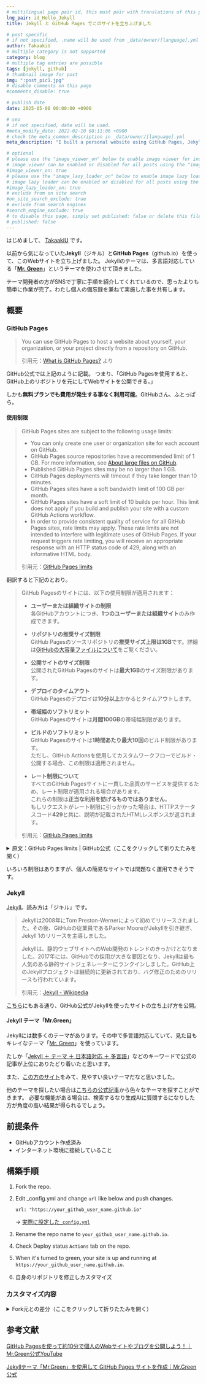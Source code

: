 ```yaml
---
# multilingual page pair id, this must pair with translations of this page. (This name must be unique)
lng_pair: id_Hello_Jekyll
title: Jekyll と GitHub Pages でこのサイトを立ち上げました

# post specific
# if not specified, .name will be used from _data/owner/[language].yml
author: TakaakiU
# multiple category is not supported
category: blog
# multiple tag entries are possible
tags: [jekyll, github]
# thumbnail image for post
img: ":post_pic1.jpg"
# disable comments on this page
#comments_disable: true

# publish date
date: 2025-05-08 00:00:00 +0900

# seo
# if not specified, date will be used.
#meta_modify_date: 2022-02-10 08:11:06 +0900
# check the meta_common_description in _data/owner/[language].yml
meta_description: "I built a personal website using GitHub Pages, Jekyll, and the Jekyll theme Mr. Green. I'll share the site along with a simple overview of the steps I took to create it."

# optional
# please use the "image_viewer_on" below to enable image viewer for individual pages or posts (_posts/ or [language]/_posts folders).
# image viewer can be enabled or disabled for all posts using the "image_viewer_posts: true" setting in _data/conf/main.yml.
#image_viewer_on: true
# please use the "image_lazy_loader_on" below to enable image lazy loader for individual pages or posts (_posts/ or [language]/_posts folders).
# image lazy loader can be enabled or disabled for all posts using the "image_lazy_loader_posts: true" setting in _data/conf/main.yml.
#image_lazy_loader_on: true
# exclude from on site search
#on_site_search_exclude: true
# exclude from search engines
#search_engine_exclude: true
# to disable this page, simply set published: false or delete this file
# published: false
---
```


はじめまして、 [TakaakiU](https://github.com/takaakiu) です。

以前から気になっていた**Jekyll**（ジキル）と**GitHub Pages**（github.io）を使って、このWebサイトを立ち上げました。
Jekyllのテーマは、多言語対応している「**[Mr. Green](https://github.com/MrGreensWorkshop/MrGreen-JekyllTheme)**」というテーマを使わさせて頂きました。

テーマ開発者の方がSNSで丁寧に手順を紹介してくれているので、思ったよりも簡単に作業が完了。わたし個人の備忘録を兼ねて実施した事を共有します。

## 概要

### GitHub Pages

> You can use GitHub Pages to host a website about yourself, your organization, or your project directly from a repository on GitHub.
>
> 引用元：[What is GitHub Pages?](https://docs.github.com/en/pages/getting-started-with-github-pages/what-is-github-pages) より

GitHub公式では上記のように記載。
つまり、「GitHub Pagesを使用すると、GitHub上のリポジトリを元にしてWebサイトを公開できる。」

しかも**無料プランでも費用が発生する事なく利用可能**。GitHubさん、ふとっぱら。

#### 使用制限

> GitHub Pages sites are subject to the following usage limits:
>
> - You can only create one user or organization site for each account on GitHub.
> - GitHub Pages source repositories have a recommended limit of 1 GB. For more information, see [About large files on GitHub](https://docs.github.com/en/repositories/working-with-files/managing-large-files/about-large-files-on-github#file-and-repository-size-limitations).
> - Published GitHub Pages sites may be no larger than 1 GB.
> - GitHub Pages deployments will timeout if they take longer than 10 minutes.
> - GitHub Pages sites have a soft bandwidth limit of 100 GB per month.
> - GitHub Pages sites have a soft limit of 10 builds per hour. This limit does not apply if you build and publish your site with a custom GitHub Actions workflow.
> - In order to provide consistent quality of service for all GitHub Pages sites, rate limits may apply. These rate limits are not intended to interfere with legitimate uses of GitHub Pages. If your request triggers rate limiting, you will receive an appropriate response with an HTTP status code of 429, along with an informative HTML body.
>
> 引用元：[GitHub Pages limits](https://docs.github.com/en/pages/getting-started-with-github-pages/github-pages-limits)

翻訳すると下記のとおり。

> GitHub Pagesのサイトには、以下の使用制限が適用されます：
>
> - **ユーザーまたは組織サイトの制限**  
>   各GitHubアカウントにつき、**1つのユーザーまたは組織サイト**のみ作成できます。
>
> - **リポジトリの推奨サイズ制限**  
>   GitHub Pagesのソースリポジトリの**推奨サイズ上限は1GB**です。詳細は[GitHubの大容量ファイルについて](https://docs.github.com/en/github/managing-large-files/about-large-files-on-github)をご覧ください。
>
> - **公開サイトのサイズ制限**  
>   公開されたGitHub Pagesのサイトは**最大1GB**のサイズ制限があります。
>
> - **デプロイのタイムアウト**  
>   GitHub Pagesのデプロイは**10分以上**かかるとタイムアウトします。
>
> - **帯域幅のソフトリミット**  
>   GitHub Pagesのサイトは**月間100GB**の帯域幅制限があります。
>
> - **ビルドのソフトリミット**  
>   GitHub Pagesのサイトは**1時間あたり最大10回**のビルド制限があります。  
>   ただし、GitHub Actionsを使用してカスタムワークフローでビルド・公開する場合、この制限は適用されません。
>
> - **レート制限について**  
>   すべてのGitHub Pagesサイトに一貫した品質のサービスを提供するため、レート制限が適用される場合があります。  
>   これらの制限は**正当な利用を妨げるものではありません**。  
>   もしリクエストがレート制限に引っかかった場合は、HTTPステータスコード**429**と共に、説明が記載されたHTMLレスポンスが返されます。
>
> 引用元：[GitHub Pages limits](https://docs.github.com/en/pages/getting-started-with-github-pages/github-pages-limits)

<details markdown="1">

<summary>原文：GitHub Pages limits | GitHub公式（ここをクリックして折りたたみを開く）</summary>

## Usage limits

GitHub Pages is not intended for or allowed to be used as a free web-hosting service to run your online business, e-commerce site, or any other website that is primarily directed at either facilitating commercial transactions or providing commercial software as a service (SaaS). GitHub Pages sites shouldn't be used for sensitive transactions like sending passwords or credit card numbers.

In addition, your use of GitHub Pages is subject to the [GitHub Terms of Service](https://docs.github.com/en/site-policy/github-terms/github-terms-of-service), including the restrictions on get-rich-quick schemes, sexually obscene content, and violent or threatening content or activity.

GitHub Pages sites are subject to the following usage limits:

- You can only create one user or organization site for each account on GitHub.

- GitHub Pages source repositories have a recommended limit of 1 GB. For more information, see [About large files on GitHub](https://docs.github.com/en/repositories/working-with-files/managing-large-files/about-large-files-on-github#file-and-repository-size-limitations).

- Published GitHub Pages sites may be no larger than 1 GB.

- GitHub Pages deployments will timeout if they take longer than 10 minutes.

- GitHub Pages sites have a soft bandwidth limit of 100 GB per month.

- GitHub Pages sites have a soft limit of 10 builds per hour. This limit does not apply if you build and publish your site with a custom GitHub Actions workflow.

- In order to provide consistent quality of service for all GitHub Pages sites, rate limits may apply. These rate limits are not intended to interfere with legitimate uses of GitHub Pages. If your request triggers rate limiting, you will receive an appropriate response with an HTTP status code of `429`, along with an informative HTML body.

If your site exceeds these usage quotas, we may not be able to serve your site, or you may receive a polite email from GitHub Support suggesting strategies for reducing your site's impact on our servers, including putting a third-party content distribution network (CDN) in front of your site, making use of other GitHub features such as releases, or moving to a different hosting service that might better fit your needs.

</details>

いろいろ制限はありますが、個人の簡易なサイトでは問題なく運用できそうです。

### Jekyll

[Jekyll](https://jekyllrb.com/)。読み方は「ジキル」です。

> Jekyllは2008年にTom Preston-Wernerによって初めてリリースされました。その後、GitHubの従業員であるParker MooreがJekyllを引き継ぎ、Jekyll 1のリリースを主導しました。
> 
> Jekyllは、静的ウェブサイトへのWeb開発のトレンドのきっかけとなりました。2017年には、GitHubでの採用が大きな要因となり、Jekyllは最も人気のある静的サイトジェネレーターにランクインしました。GitHub上のJekyllプロジェクトは継続的に更新されており、バグ修正のためのリリースも行われています。
> 
> 引用元：[Jekyll - Wikipedia](https://en.wikipedia.org/wiki/Jekyll_(software)#History)

[こちら](https://docs.github.com/en/pages/setting-up-a-github-pages-site-with-jekyll/creating-a-github-pages-site-with-jekyll)にもある通り、GitHub公式がJekyllを使ったサイトの立ち上げ方を公開。

#### Jekyll テーマ「Mr.Green」

Jekyllには数多くのテーマがあります。その中で多言語対応していて、見た目もキレイなテーマ「[Mr. Green](https://github.com/MrGreensWorkshop/MrGreen-JekyllTheme)」を使っています。

たしか「[Jekyll ＋ テーマ ＋ 日本語対応 ＋ 多言語](https://www.google.com/search?q=Jekyll+テーマ+日本語対応+多言語)」などのキーワードで公式の記事が上位にありたどり着いたと思います。

また、[この方のサイト](https://blog.ingen084.net/posts/2023-06-18-renew-again)をみて、見やすい良いテーマだなと思いました。

他のテーマを探したい場合は[こちらの公式記事](https://jekyllrb.com/docs/themes/)から色々なテーマを探すことができます。
必要な機能がある場合は、検索するなり生成AIに質問するになりした方が角度の高い結果が得られるでしょう。


## 前提条件

- GitHubアカウント作成済み
- インターネット環境に接続していること

## 構築手順

1. Fork the repo.

1. Edit _config.yml and change `url` like below and push changes.

    ```
    url: "https://your_github_user_name.github.io"
    ```

    → [実際に設定した`_config.yml`](https://github.com/takaakiu/takaakiu.github.io/blob/main/_config.yml)

1. Rename the repo name to `your_github_user_name.github.io`.

1. Check Deploy status `Actions` tab on the repo.

1. When it's turned to green, your site is up and running at
    `https://your_github_user_name.github.io`.

1. 自身のリポジトリを修正しカスタマイズ

### カスタマイズ内容

<details>

<summary>Fork元との差分（ここをクリックして折りたたみを開く）</summary>

<p>

```diff yml:_data/conf/main.yml
- language_switch_lang_list: [en, ja, pt, fr, zh, ko, tr, es]
+ # language_switch_lang_list: [en, ja, pt, fr, zh, ko, tr, es]
+ language_switch_lang_list: [en, ja]
```

```diff yml:_data/content/projects/en.yml
# you can move this content to front matter of [language]/tabs/projects.md
###########################################################
#                Projects Page Data
###########################################################
page_data:
  main:
    header: "Projects"
-     info: "Your Project page description."
+     info: "Post project development records, documents, and notices."
    text_color: "white"
    # if you don't want to use background image, comment it. back_color will be activated.
    img: ":projects-heading.jpg"
    back_color: "lightblue"

  category:
-     - title: "Example"
-       type: id_example
+     - title: "Dev Logs"
+       type: id_devlogs
      color: "gray"
-     - title: "Picture"
-       type: id_picture 
+     - title: "Documents"
+       type: id_documents
      color: "#62b462"
-     - title: "Quote"
-       type: id_quote 
+     - title: "Notices"
+       type: id_notices
      color: "#2FD0ED"

  list:
-     # example
-     - type: id_example
-       project_name: "Example Project"
-       project_excerpt: "Examples"
+     # devlogs
+     - type: id_devlogs
+       project_name: "Nitaku"
+       project_excerpt: "A mobile app that allows you to create a tier table by repeating two choices."
      img: ":project1_thumb.jpg"
      img_title: "img title1"
-       date: "2021-03-13"
+       date: "2025-05-18"
      post: |
-         # Examples
+         # Dev Logs

        This is an example page to display markdown related styles for Mr. Green Jekyll Theme.

        ### Headings (centered)
        {:data-align="center"}

        # Heading 1

        ## Heading 2

        ### Heading 3

        #### Heading 4

        ##### Heading 5

        ###### Heading 6

        ***

        ### Paragraphs

        #### Paragraph

        **William Shakespeare**, Let me not to the marriage of true minds
        Admit impediments. Love is not love
        Which alters when it alteration finds,
        Or bends with the remover to remove.
        O no, it is an ever-fixed mark
        That looks on tempests and is never shaken;
        It is the star to every wand'ring barque,
        Whose worth's unknown, although his height be taken.
        Love's not Time's fool, though rosy lips and cheeks
        Within his bending sickle's compass come;
        Love alters not with his brief hours and weeks,
        But bears it out even to the edge of doom.
        If this be error and upon me proved,
        I never writ, nor no man ever loved.

        #### Texts

        Quoted text `Hello world`

        Bold text **Hello world**

        Italic text _Hello world_

        kbd text <kbd>Hello world</kbd>

        #### Blockquote

        > **William Shakespeare**, Let me not to the marriage of true minds
        Admit impediments. Love is not love
        Which alters when it alteration finds,
        Or bends with the remover to remove.
        O no, it is an ever-fixed mark
        That looks on tempests and is never shaken;
        It is the star to every wand'ring barque,
        Whose worth's unknown, although his height be taken.
        Love's not Time's fool, though rosy lips and cheeks
        Within his bending sickle's compass come;
        Love alters not with his brief hours and weeks,
        But bears it out even to the edge of doom.
        If this be error and upon me proved,
        I never writ, nor no man ever loved.

        ### Link

        This is [Mr. Green Jekyll Theme](https://github.com/MrGreensWorkshop/MrGreen-JekyllTheme), a simple theme built for [Jekyll](https://jekyllrb.com/).

        ### Picture

        ![such a lovely place](:projects-heading.jpg)

        ### Picture (centered)

        ![such a lovely place](:project1_thumb.jpg){:data-align="center"}

        ### Lists

        - Apple
        - Banana
        - Orange

        1. Fruits
            1. Apples
                - Granny Smith
                - Mutsu
            1. Bananas
                - Cavendish
                - Red
        1. Vegetables

        ***

        ### Tables

        #### Small Table (centered)

        | Fruits(not aligned) | Alignment (centered) | num (right align) |
        | ------------------- | :------------------: | ----------------: |
        | Apple               |       centered       |              9999 |
        | Banana              |  centered long text  |               999 |
        | Orange              |       centered       |                99 |
        | Lemon               |       centered       |                 9 |
        {:data-align="center"}

        #### Wide Table (centered)

        scroll enabled when page is narrow

        | Fruits | num (left align) | num (right align) | num  | num  | num  |
        | ------ | :--------------- | ----------------: | ---- | ---- | ---- |
        | Apple  | 1111             |              1111 | 2222 | 3333 | 4444 |
        | Banana | 111              |               111 | 222  | 333  | 444  |
        | Orange | 11               |                11 | 22   | 33   | 44   |
        | Lemon  | 1                |                 1 | 2    | 3    | 4    |
        {:data-align="center"}

        #### Wider Table

        scroll enabled when page is narrow

        | Fruits | num (left align) | num (right align) | num  | num  | num  | num  | num  | num  |
        | ------ | :--------------- | ----------------: | ---- | ---- | ---- | ---- | ---- | ---- |
        | Apple  | 1111             |              1111 | 2222 | 3333 | 4444 | 5555 | 6666 | 7777 |
        | Banana | 111              |               111 | 222  | 333  | 444  | 555  | 666  | 777  |
        | Orange | 11               |                11 | 22   | 33   | 44   | 55   | 66   | 77   |
        | Lemon  | 1                |                 1 | 2    | 3    | 4    | 5    | 6    | 7    |

        ### Code

        #### Quote

        ```python
        for i in range(5, 10):
          print(i)
        ```

-     # picture 
-     - type: id_picture 
-       project_name: "Example Project"
-       project_excerpt: "Picture"
+     # documents
+     - type: id_documents
+       project_name: "Documents"
+       project_excerpt: "Post project tutorials, guides, specifications, and manuals."
      img: ":project2_thumb.jpg"
      img_title: "img title2"
-       date: "2021-04-23"
+       date: "2025-05-18"
      post: |
        # Title
        This is project content.

        ![Image](:project2_thumb.jpg)

-     # quote
-     - type: id_quote 
- 	      project_name: "Example Project"
-       project_excerpt: "William Shakespeare"
+     # notices
+     - type: id_notices
+       project_name: "Notices"
+       project_excerpt: "Post updates and defect information on deliverables."
      #img: ":project1_thumb.jpg"
      #img_title: "img title3"
      date: "2021-05-27"
      post: |
        Let me not to the marriage of true minds
        Admit impediments. Love is not love
        Which alters when it alteration finds,
        Or bends with the remover to remove.
        O no, it is an ever-fixed mark
        That looks on tempests and is never shaken;
        It is the star to every wand'ring barque,
        Whose worth's unknown, although his height be taken.
        Love's not Time's fool, though rosy lips and cheeks
        Within his bending sickle's compass come;
        Love alters not with his brief hours and weeks,
        But bears it out even to the edge of doom.
        If this be error and upon me proved,
        I never writ, nor no man ever loved.
-     - type: id_quote 
+     - type: id_notices
      project_name: "Example Project"
      project_excerpt: "Albert Einstein"
      img: ":project2_thumb.jpg"
      img_title: "img title4"
      date: "2021-06-08"
      post: |
        Two things are infinite: the universe and human stupidity; and I'm not sure about the universe.
-     - type: id_quote 
+     - type: id_notices
      project_name: "Example Project"
      project_excerpt: "Mae West"
      img: ":project1_thumb.jpg"
      img_title: "img title5"
      date: "2021-08-20"
      post: |
        You only live once, but if you do it right, once is enough.
-     - type: id_quote 
+     - type: id_notices
      project_name: "Example Project"
      project_excerpt: "Mahatma Gandhi "
      img: ":project2_thumb.jpg"
      img_title: "img title6"
      date: "2021-12-20"
      post: |
        Be the change that you wish to see in the world.

```

```diff yml:_data/content/projects/ja.yml
# you can move this content to front matter of [language]/tabs/projects.md
###########################################################
#                Projects Page Data
###########################################################
page_data:
  main:
    header: "プロジェクト"
-     info: "プロジェクトページの説明はこちら。"
+     info: "プロジェクトの開発記録やドキュメント、お知らせを掲載。"
    text_color: "white"
    # if you don't want to use background image, comment it. back_color will be activated.
    img: ":projects-heading.jpg"
    back_color: "lightblue"

  category:
-     - title: "例"
-       type: id_example
+     - title: "開発ログ"
+       type: id_devlogs
      color: "gray"
-     - title: "写真"
-       type: id_picture 
+     - title: "ドキュメント"
+       type: id_documents
      color: "#62b462"
-     - title: "名言"
-       type: id_quote 
+     - title: "お知らせ"
+       type: id_notices
      color: "#2FD0ED"

  list:
-     # example
-     - type: id_example 
-       project_name: "サンプルプロジェクト"
-       project_excerpt: "例"
+     # devlogs
+     - type: id_devlogs
+       project_name: "二択（nitaku）"
+       project_excerpt: "2つの選択肢を繰り返すことで、Tier表を作成できるモバイルアプリ。"
      img: ":project1_thumb.jpg"
      img_title: "img title1"
-       date: "2021-03-13"
+       date: "2025-05-18"
      post: |
-         # Examples
+         # Dev Logs

        This is an example page to display markdown related styles for Mr. Green Jekyll Theme.

        ### Headings (centered)
        {:data-align="center"}

        # Heading 1

        ## Heading 2

        ### Heading 3

        #### Heading 4

        ##### Heading 5

        ###### Heading 6

        ***

        ### Paragraphs

        #### Paragraph

        **William Shakespeare**, Let me not to the marriage of true minds
        Admit impediments. Love is not love
        Which alters when it alteration finds,
        Or bends with the remover to remove.
        O no, it is an ever-fixed mark
        That looks on tempests and is never shaken;
        It is the star to every wand'ring barque,
        Whose worth's unknown, although his height be taken.
        Love's not Time's fool, though rosy lips and cheeks
        Within his bending sickle's compass come;
        Love alters not with his brief hours and weeks,
        But bears it out even to the edge of doom.
        If this be error and upon me proved,
        I never writ, nor no man ever loved.

        #### Texts

        Quoted text `Hello world`

        Bold text **Hello world**

        Italic text _Hello world_

        kbd text <kbd>Hello world</kbd>

        #### Blockquote

        > **William Shakespeare**, Let me not to the marriage of true minds
        Admit impediments. Love is not love
        Which alters when it alteration finds,
        Or bends with the remover to remove.
        O no, it is an ever-fixed mark
        That looks on tempests and is never shaken;
        It is the star to every wand'ring barque,
        Whose worth's unknown, although his height be taken.
        Love's not Time's fool, though rosy lips and cheeks
        Within his bending sickle's compass come;
        Love alters not with his brief hours and weeks,
        But bears it out even to the edge of doom.
        If this be error and upon me proved,
        I never writ, nor no man ever loved.

        ### Link

        This is [Mr. Green Jekyll Theme](https://github.com/MrGreensWorkshop/MrGreen-JekyllTheme), a simple theme built for [Jekyll](https://jekyllrb.com/).

        ### Picture

        ![such a lovely place](:projects-heading.jpg)

        ### Picture (centered)

        ![such a lovely place](:project1_thumb.jpg){:data-align="center"}

        ### Lists

        - Apple
        - Banana
        - Orange

        1. Fruits
            1. Apples
                - Granny Smith
                - Mutsu
            1. Bananas
                - Cavendish
                - Red
        1. Vegetables

        ***

        ### Tables

        #### Small Table (centered)

        | Fruits(not aligned) | Alignment (centered) | num (right align) |
        | ------------------- | :------------------: | ----------------: |
        | Apple               |       centered       |              9999 |
        | Banana              |  centered long text  |               999 |
        | Orange              |       centered       |                99 |
        | Lemon               |       centered       |                 9 |
        {:data-align="center"}

        #### Wide Table (centered)

        scroll enabled when page is narrow

        | Fruits | num (left align) | num (right align) | num  | num  | num  |
        | ------ | :--------------- | ----------------: | ---- | ---- | ---- |
        | Apple  | 1111             |              1111 | 2222 | 3333 | 4444 |
        | Banana | 111              |               111 | 222  | 333  | 444  |
        | Orange | 11               |                11 | 22   | 33   | 44   |
        | Lemon  | 1                |                 1 | 2    | 3    | 4    |
        {:data-align="center"}

        #### Wider Table

        scroll enabled when page is narrow

        | Fruits | num (left align) | num (right align) | num  | num  | num  | num  | num  | num  |
        | ------ | :--------------- | ----------------: | ---- | ---- | ---- | ---- | ---- | ---- |
        | Apple  | 1111             |              1111 | 2222 | 3333 | 4444 | 5555 | 6666 | 7777 |
        | Banana | 111              |               111 | 222  | 333  | 444  | 555  | 666  | 777  |
        | Orange | 11               |                11 | 22   | 33   | 44   | 55   | 66   | 77   |
        | Lemon  | 1                |                 1 | 2    | 3    | 4    | 5    | 6    | 7    |

        ### Code

        #### Quote

        ```python
        for i in range(5, 10):
          print(i)
        ```

-     # picture 
-     - type: id_picture 
-       project_name: "サンプルプロジェクト"
-       project_excerpt: "写真"
+     # documents
+     - type: id_documents
+       project_name: "ドキュメント"
+       project_excerpt: "プロジェクトに関するチュートリアル、ガイド、仕様書、マニュアルを掲載。"
      img: ":project2_thumb.jpg"
      img_title: "img title2"
-       date: "2021-04-23"
+       date: "2025-05-18"
      post: |
        # Title
        This is project content.

        ![Image](:project2_thumb.jpg)

-     # quote
-     - type: id_quote 
-       project_name: "サンプルプロジェクト"
-       project_excerpt: "William Shakespeare"
+     # notices
+     - type: id_notices
+       project_name: "お知らせ"
+       project_excerpt: "成果物の更新や不具合情報を掲載。"
      #img: ":project1_thumb.jpg"
      #img_title: "img title3"
-       date: "2021-05-27"
+       date: "2025-05-18"
      post: |
        Let me not to the marriage of true minds
        Admit impediments. Love is not love
        Which alters when it alteration finds,
        Or bends with the remover to remove.
        O no, it is an ever-fixed mark
        That looks on tempests and is never shaken;
        It is the star to every wand'ring barque,
        Whose worth's unknown, although his height be taken.
        Love's not Time's fool, though rosy lips and cheeks
        Within his bending sickle's compass come;
        Love alters not with his brief hours and weeks,
        But bears it out even to the edge of doom.
        If this be error and upon me proved,
        I never writ, nor no man ever loved.
-     - type: id_quote
+     - type: id_notices
      project_name: "サンプルプロジェクト"
      project_excerpt: "Albert Einstein"
      img: ":project2_thumb.jpg"
      img_title: "img title4"
      date: "2021-06-08"
      post: |
        Two things are infinite: the universe and human stupidity; and I'm not sure about the universe.
-     - type: id_quote
+     - type: id_notices
      project_name: "サンプルプロジェクト"
      project_excerpt: "Mae West"
      img: ":project1_thumb.jpg"
      img_title: "img title5"
      date: "2021-08-20"
      post: |
        You only live once, but if you do it right, once is enough.
-     - type: id_quote
+     - type: id_notices
      project_name: "サンプルプロジェクト"
      project_excerpt: "Mahatma Gandhi "
      img: ":project2_thumb.jpg"
      img_title: "img title6"
      date: "2021-12-20"
      post: |
        Be the change that you wish to see in the world.
```

```diff yml:_data/lang/en.yml
# Mr. Green Jekyll Theme (https://github.com/MrGreensWorkshop/MrGreen-JekyllTheme)
# Copyright (c) 2022 Mr. Green's Workshop https://www.MrGreensWorkshop.com
# Licensed under MIT

lng:
  name: English
  # based on ISO_639-1 https://en.wikipedia.org/wiki/List_of_ISO_639-1_codes
  code: en
  # specifically needed for open-graph meta og:locale. if open_graph or html_lng_with_country_code not enabled in _data/conf/main.yml, it's not necessary.
  # For html tags, you can enable or disable using html_lng_with_country_code defined in _data/conf/main.yml
  # based on ISO_3166-1 https://en.wikipedia.org/wiki/ISO_3166-1_alpha-2
  country: US
  switch_title: En
  offer:
    title: Language
    msg_page: View this page in English.
    # if page translation is not available, use this.
    msg_site: To home

date:
  # if %b is used in the long format, it will be replaced with the corresponding item in 'months' list below.
  long: "%b %-d, %Y"
  day: "%d"
  year: "%Y"
  # months itself also used in Archive page.
  months: [Jan, Feb, Mar, Apr, May, Jun, Jul, Aug, Sep, Oct, Nov, Dec]

not_found:
  header: Page not found
  line1: The page you requested could not be found.
  line2: Try menu, or site search if available.

no_translation_tooltip: No Translation

navigation:
  contact_header: Contact
  side_navigation_button: Side menu
  scroll_back_to_top: Back to top

color_scheme_switch_tooltip: Color scheme

search:
  placeholder: Search
  noResultText: No results were found.

image_viewer:
  load_error: The image could not be loaded.

copyright:
  additional_text: " All rights reserved."

creative_commons:
  some_rights_reserved: Some rights reserved.
  # check _data/owner/[language].yml for license type.
  by: Except where otherwise noted, content on this web site is licensed under a Creative Commons Attribution 4.0 International License.
  by-nd: Except where otherwise noted, content on this web site is licensed under a Creative Commons Attribution-NoDerivatives 4.0 International License.
  by-sa: Except where otherwise noted, content on this web site is licensed under a Creative Commons Attribution-ShareAlike 4.0 International License.
  by-nc: Except where otherwise noted, content on this web site is licensed under a Creative Commons Attribution-NonCommercial 4.0 International License.
  by-nc-nd: Except where otherwise noted, content on this web site is licensed under a Creative Commons Attribution-NonCommercial-NoDerivatives 4.0 International License.
  by-nc-sa: Except where otherwise noted, content on this web site is licensed under a Creative Commons Attribution-NonCommercial-ShareAlike 4.0 International License.

# for 404 layout
not-found:
  title: "404"

# for post layout
post:
  read_time:
    unit: " min"
    text: " read"
    # c for char w for word
    word_char: w
    # char or words per minute
    per_minute: 200
  pager_buttons:
-     older_post: "← Older Post"
-     newer_post: "Newer Post →"
+     older_post: "👈 Older Post"
+     newer_post: "Newer Post 👉"
    first_post: First
    last_post: Last
  comments:
    noscript: Please enable JavaScript to view the Comments.
    disqus:
      count_title: Comments
      click_to_load: "Load comments"
      consent:
        title: Comments (Disqus.com)
        text: >
          Comment feature is hosted by a third party. By showing the external content you accept the $terms and $privacy_policy of disqus.com.
          <br>If you prefer to opt out of targeted advertising, open $settings_link and click "opt-out" button and close. Return here and load comments.
        terms_link_text: Terms of Service
        privacy_link_text: Privacy Policy
        settings_link_text: this link
        button:
          load_once: Show only this time
          load_and_do_not_ask_again: Always show
  table_of_contents:
    heading: Contents
    tooltip:
      move: Drag to move
      close: Close
  share:
    heading: Share on
    link_copied: Link copied!
    tooltip:
      # keys need to match with _data/share.yml
      twitter: Twitter
      facebook: Facebook
      telegram: Telegram
      linkedin: LinkedIn
      email: Email
      copy_link: Copy link

# for post-list layout
post-list:
  title: Blog
  button_name: Blog
  upside_down_tabs:
    tab:
      all: All
      categories: Categories
      tags: Tags
      years: Years
      clear: Clear
      close: Close
      tooltip:
        clear: Clear
        close: Close
    msg:
      property_list:
        # keys need to match with /query/post-query.json
        tags: Tag
        category: Category
        year: Year
      # you can use these wildcards, {property} {value} {thumb}
      resultFoundTitleFormat: "{property} : {thumb}"

# for home layout
home:
  title: Welcome
  button_name: Home
  new_posts_title: New Articles
  new_posts_show_more_button: View More ...

# for archives layout
archives:
  title: Archive
  button_name: Archive
  page_header: Archive

# for about layout
about:
-   title: About
-   button_name: About
+   title: TakaakiU
+   button_name: TakaakiU
  email_title: email

# for links layout
links:
  title: Links
  button_name: Links
  link_text: Web site
  info_text: Info

# for projects layout
projects:
  title: Projects
  button_name: Projects
  read_more_text: Read more
  read_less_text: Read less

# for privacy-policy layout
privacy-policy:
  title: &privacy_policy_title Privacy policy

# constants to be replaced for
constants:
  greetings: Hello
  welcome: Welcome
-   sample: Sample
+   # sample: Sample

# for contact form
contact_form:
  button_name: Contact Form
  formLoadingText: Loading the Contact Form...

# for cookie consent
cookie_consent:
  privacy_policy_link_text: *privacy_policy_title
  side_nav_setting_button_tooltip: &cookie_settings Cookie settings
  panel_bar:
    msg: >
      This website uses cookies to optimize site functionality.
      It will be activated with your approval.
    privacy_msg: Check $privacy_link.
    buttons:
      accept: &accept_button Allow all
      settings: Customize
      deny: &deny_button Deny
      close: Close
  panel_settings:
    title: *cookie_settings
    msg: >
      This website uses cookies to optimize site functionality.
      It will be activated with your approval. Please click each item below for cookie policy.
    privacy_msg: Check $privacy_link.
    buttons:
      accept: *accept_button
      save: Allow selection
      deny: *deny_button
    always_active: Always active
    consent_types:
      necessary:
        title: Strictly necessary cookies
        info: >
          These cookies are essential for the website function and cannot be disable.
          They are usually set when site function like color scheme etc. is changed.
          These cookies do not store any personally identifiable information.
          $gtag_info
      analytics:
        title: Performance cookies
        info: $gtag_info
      preferences:
        title: Functionality cookies
        info: $gtag_info
      advertising:
        title: Targeting and advertising cookies
        info: $gtag_info
    gtag_info:
      # from https://support.google.com/tagmanager/answer/10718549#consent-types
      ad_storage: >
        Enables storage (such as cookies) related to advertising.
      analytics_storage: >
        Enables storage (such as cookies) related to analytics e.g. visit duration.
      functionality_storage: >
        Enables storage that supports the functionality of the website or app e.g. language settings.
      personalization_storage: >
        Enables storage related to personalization e.g. video recommendations.
      security_storage: >
        Enables storage related to security such as authentication functionality,
        fraud prevention, and other user protection.

```

```diff yml:_data/lang/ja.yml
# Mr. Green Jekyll Theme (https://github.com/MrGreensWorkshop/MrGreen-JekyllTheme)
# Copyright (c) 2022 Mr. Green's Workshop https://www.MrGreensWorkshop.com
# Licensed under MIT

lng:
  name: 日本語
  # based on ISO_639-1 https://en.wikipedia.org/wiki/List_of_ISO_639-1_codes
  code: ja
  # specifically needed for open-graph meta og:locale. if open_graph or html_lng_with_country_code not enabled in _data/conf/main.yml, it's not necessary.
  # For html tags, you can enable or disable using html_lng_with_country_code defined in _data/conf/main.yml
  # based on ISO_3166-1 https://en.wikipedia.org/wiki/ISO_3166-1_alpha-2
  country: JP
  switch_title: Jp
  offer:
    title: 言語
    msg_page: このページを日本語で表示する。
    # if page translation is not available, use this.
    msg_site: 日本語ホームへ

date:
  # if %b is used in the long format, it will be replaced with the corresponding item in 'months' list below.
  long: "%Y年%m月%d日"
  day: "%d日"
  year: "%Y年"
  # months itself also used in Archive page.
  months: [1月, 2月, 3月, 4月, 5月, 6月, 7月, 8月, 9月, 10月, 11月, 12月]

not_found:
  header: ページが見つかりませんでした。
  line1: リクエストされたページが見つかりませんでした。
  line2: メニューを試すか、利用可能な場合はサイト検索を試してください。

no_translation_tooltip: 訳がありません

navigation:
  contact_header: コンタクト
  side_navigation_button: サイドメニュー
  scroll_back_to_top: トップへ戻る

color_scheme_switch_tooltip: 配色

search:
  placeholder: 検索
  noResultText: 何も見つかりませんでした。

image_viewer:
  load_error: 画像が読み込めませんでした。

copyright:
  additional_text: " 著作権で保護されています。"

creative_commons:
  some_rights_reserved: 一部の権利は留保されています。
  # check _data/owner/[language].yml for license type.
  by: 特に明記されていない限り、このWebサイトのコンテンツはクリエイティブ・コモンズ 表示 4.0 国際 ライセンスの下に提供されています。
  by-nd: 特に明記されていない限り、このWebサイトのコンテンツはクリエイティブ・コモンズ 表示 - 改変禁止 4.0 国際 ライセンスの下に提供されています。
  by-sa: 特に明記されていない限り、このWebサイトのコンテンツはクリエイティブ・コモンズ 表示 - 継承 4.0 国際 ライセンスの下に提供されています。
  by-nc: 特に明記されていない限り、このWebサイトのコンテンツはクリエイティブ・コモンズ 表示 - 非営利 4.0 国際 ライセンスの下に提供されています。
  by-nc-nd: 特に明記されていない限り、このWebサイトのコンテンツはクリエイティブ・コモンズ 表示 - 非営利 - 改変禁止 4.0 国際 ライセンスの下に提供されています。
  by-nc-sa: 特に明記されていない限り、このWebサイトのコンテンツはクリエイティブ・コモンズ 表示 - 非営利 - 継承 4.0 国際 ライセンスの下に提供されています。

# for 404 layout
not-found:
  title: "404"

# for post layout
post:
  read_time:
    unit: "分"
    text: "で読めます"
    # c for char w for word
    word_char: c
    # char or words per minute
    per_minute: 500
  pager_buttons:
-     older_post: "← 古い投稿へ"
-     newer_post: "新しい投稿へ →"
+     older_post: "👈 古い記事へ"
+     newer_post: "新しい記事へ 👉"
    first_post: First
    last_post: Last
  comments:
    noscript: コメントを表示するには、JavaScriptを有効にしてください。
    disqus:
      count_title: コメント
      click_to_load: "コメントを表示する"
      consent:
        title: コメント (Disqus.com)
        text: >
          コメント機能はサードパーティによってホストされています。 外部コンテンツを表示することにより、disqus.comの$termsと$privacy_policyに同意したことになります。
          <br>ターゲットを絞った広告をオプトアウトする場合は、$settings_linkを開き、「opt-out」ボタンをクリックして閉じます。 ここに戻ってコメントを表示してください。
        terms_link_text: 利用規約
        privacy_link_text: プライバシーポリシー
        settings_link_text: このリンク
        button:
          load_once: 今回のみ表示
          load_and_do_not_ask_again: 常に表示
  table_of_contents:
    heading: 見出し
    tooltip:
      move: ドラッグして移動
      close: 閉じる
  share:
    heading: シェア
    link_copied: リンクがコピーされました!
    tooltip:
      # keys need to match with _data/share.yml
      twitter: Twitter
      facebook: Facebook
      telegram: Telegram
      linkedin: LinkedIn
      email: メール
      copy_link: リンクをコピー

# for post-list layout
post-list:
  title: ブログ
  button_name: ブログ
  upside_down_tabs:
    tab:
      all: 全て
      categories: カテゴリー
      tags: タグ
      years: 年
      clear: クリア
      close: 閉じる
      tooltip:
        clear: クリア
        close: 閉じる
    msg:
      property_list:
        # keys need to match with /query/post-query.json
        tags: タグ
        category: カテゴリー
        year: 年
      # you can use these wildcards, {property} {value} {thumb}
      resultFoundTitleFormat: "{property} : {thumb}"

# for home layout
home:
  title: ようこそ
  button_name: ホーム
  new_posts_title: 新着記事
  new_posts_show_more_button: もっと見る ...

# for archives layout
archives:
  title: アーカイブ
  button_name: アーカイブ
  page_header: アーカイブ

# for about layout
about:
-   title: 私について
-   button_name: 私について
+   title: TakaakiU
+   button_name: TakaakiU
  email_title: メール

# for links layout
links:
  title: リンク
  button_name: リンク
  link_text: Webサイト
  info_text: 説明

# for projects layout
projects:
  title: プロジェクト
  button_name: プロジェクト
  read_more_text: 続きを読む
  read_less_text: 閉じる

# for privacy-policy layout
privacy-policy:
  title: &privacy_policy_title プライバシーポリシー

# constants to be replaced for
constants:
  greetings: こんにちは
  welcome: ようこそ
-   sample: サンプル
+   # sample: サンプル

# for contact form
contact_form:
  button_name: お問い合わせフォーム
  formLoadingText: お問い合わせフォームの読み込み中…

# for cookie consent
cookie_consent:
  privacy_policy_link_text: *privacy_policy_title
  side_nav_setting_button_tooltip: &cookie_settings クッキー設定
  panel_bar:
    msg: >
      当Webサイトは、機能を最適化するためにクッキーを使用しています。
      承認後に有効になります。
    privacy_msg: $privacy_linkを確認する。
    buttons:
      accept: &accept_button 全て許可
      settings: 設定
      deny: &deny_button 拒否
      close: 閉じる
  panel_settings:
    title: *cookie_settings
    msg: >
      当Webサイトは、機能を最適化するためにクッキーを使用しています。
      承認後に有効になります。クッキーポリシーについては、以下の各項目をクリックしてください。
    privacy_msg: $privacy_linkを確認する。
    buttons:
      accept: *accept_button
      save: 選択を許可
      deny: *deny_button
    always_active: 常時有効
    consent_types:
      necessary:
        title: 不可欠なクッキー
        info: >
          このCookieは、Webサイトの機能に不可欠であり、無効にすることはできません。
          通常、配色などのサイト機能を変更したときに設定されます。
          このCookieには、個人を特定できる情報は保存されません。
          $gtag_info
      analytics:
        title: パフォーマンスクッキー
        info: $gtag_info
      preferences:
        title: 機能性クッキー
        info: $gtag_info
      advertising:
        title: ターゲティング広告クッキー
        info: $gtag_info
    gtag_info:
      # from https://support.google.com/tagmanager/answer/10718549#consent-types
      ad_storage: >
        広告に関連する保存（Cookie など）を有効にします。
      analytics_storage: >
        訪問時の滞在時間などの分析に関連する保存（Cookie など）を有効にします。
      functionality_storage: >
        Webサイトまたはアプリの機能（言語設定など）をサポートする保存を有効にします。
      personalization_storage: >
        おすすめの動画など、パーソナライズに関連する保存を有効にします。
      security_storage: >
        認証機能、不正行為防止、その他のユーザー保護など、
        セキュリティに関連する保存を有効にします。

```

```diff yml:_data/owner/en.yml
###########################################################
# Owner's Personal Information
###########################################################
# This is your brand name
- brand: "Your Brand"
+ brand: "takaakiu.github.io"

# text below the brand name
brand_sub_text: "$site_sample"

# used for seo meta post author (if it's not defined in post)
- name: "Your Name"
+ name: "TakaakiU"

# home page top header texts
home:
  # you can also use $site_brand, $site_greetings, $site_welcome in line1 and line2 for replacing texts.
  top_header_line1: "$site_welcome"
  # if commented, top header will be a single line
  top_header_line2: "$site_brand"

# about page sub title
about:
  sub_title: "$site_sample"

# if you don't want to add copyright year, comment or leave it blank.
# the year during which the claimed copyright for the work was first asserted.
- copyright_start_year: "2022"
+ copyright_start_year: "2025"

# make sure creative_commons.enable is true in _data/conf/main.yml file
creative_commons:
  # choose your license from https://creativecommons.org/choose/?lang=en
  # then check link address below Selected License and make sure it matches with the list below

  # select one below
  # 1. by        Attribution 4.0 International
  # 2. by-nd     Attribution-NoDerivatives 4.0 International
  # 3. by-sa     Attribution-ShareAlike 4.0 International
  # 4. by-nc     Attribution-NonCommercial 4.0 International
  # 5. by-nc-nd  Attribution-NonCommercial-NoDerivatives 4.0 International
  # 6. by-nc-sa  Attribution-NonCommercial-ShareAlike 4.0 International
-   license_type: "by-sa"
+   license_type: "by"

# seo meta this is needed for each language
# If meta_description is not defined in front matter, it's created from (post / page) content,
# if it has no content, this will be used for page description. It is also used in manifest.json
- meta_common_description: "Your meta description."
+ meta_common_description: "This site was set up to document my personal development experiences and deliverables."

# contact options (side nav bottom and about page)
# the order of the items will be shown as here.
# comment to remove any contact item
contacts:
-   #- github: ""
+   - github: "takaakiu"
  #- email: ""
  #- linkedin: ""
-   #- twitter: ""
+   - twitter: "takaakiu_81z"
  #- mastodon: ""
  #- instagram: ""
  #- youtube: ""
  #- facebook: ""
# to add more, check the _data/const/contact.yml file
#  - your_new_contact: ""

# make sure one of comment engine is enabled in _data/conf/posts.yml file
comments:
  # Create a Disqus account and fill out the items below.
  disqus:
    shortname: ""
  # To use Giscus, go to https://giscus.app and look for the "Configuration".
  # - Enter your repository name, and it will create the following settings for you under "Enable giscus".
  # - Get the corresponding items and fill in the items below.
  # For other settings, please check the _data/conf/posts.yml file.
  giscus:
    repo: ""
    repo-id: ""
    category: ""
    category-id: ""

# if no id is provided, this feature will be disabled.
# make sure your environment does not match with google.analytics.ignore in _data/conf/main.yml
google_analytics_id: ""

# there are different ways to verify web page. One is adding this as meta into html.
# make sure you set meta.google_site_verify: true in _data/conf/main.yml
# make sure your environment does not match with google.site_verification.ignore in _data/conf/main.yml
google_site_verification: ""

# make sure you set contact_form.enable: true in _data/conf/main.yml
# - Create a form in Google Forms. You can use the template named "Contact Information".
# - Customize the form colors and response validation according to your needs.
# - To disable forced Google sign-in, go to "Settings > Response" and switch off the "Limit to 1 response".
# - Click the "Send" button at the top right.
# - Click the link icon from "Send via" list and copy the link.
# - Then paste the link between double quotes.
google_forms_contact_form_url: ""

```


```diff yml:_data/owner/ja.yml
###########################################################
# Owner's Personal Information
###########################################################
# This is your brand name
- brand: "サイト名"
+ brand: "takaakiu.github.io"

# text below the brand name
brand_sub_text: "$site_sample"

# used for seo meta post author (if it's not defined in post)
- name: "作者名"
+ name: "TakaakiU"

# home page top header texts
home:
  # you can also use $site_brand, $site_greetings, $site_welcome in line1 and line2 for replacing texts.
  top_header_line1: "$site_welcome"
  # if commented, top header will be a single line
  top_header_line2: "$site_brand"

# about page sub title
about:
  sub_title: "$site_sample"

# if you don't want to add copyright year, comment or leave it blank.
# the year during which the claimed copyright for the work was first asserted.
- copyright_start_year: "2022"
+ copyright_start_year: "2025"

# make sure creative_commons.enable is true in _data/conf/main.yml file
creative_commons:
  # choose your license from https://creativecommons.org/choose/?lang=en
  # then check link address below Selected License and make sure it matches with the list below

  # select one below
  # 1. by        Attribution 4.0 International
  # 2. by-nd     Attribution-NoDerivatives 4.0 International
  # 3. by-sa     Attribution-ShareAlike 4.0 International
  # 4. by-nc     Attribution-NonCommercial 4.0 International
  # 5. by-nc-nd  Attribution-NonCommercial-NoDerivatives 4.0 International
  # 6. by-nc-sa  Attribution-NonCommercial-ShareAlike 4.0 International
-   license_type: "by-sa"
+   license_type: "by"

# seo meta this is needed for each language
# If meta_description is not defined in front matter, it's created from (post / page) content,
# if it has no content, this will be used for page description. It is also used in manifest.json
- meta_common_description: "メタディスクリプション"
+ meta_common_description: "このサイトは、私の個人的な開発経験と成果物を記録するために開設。"

# contact options (side nav bottom and about page)
# the order of the items will be shown as here.
# comment to remove any contact item
contacts:
-   #- github: ""
+   - github: "takaakiu"
  #- email: ""
  #- linkedin: ""
-   #- twitter: ""
+   - twitter: "takaakiu_81z"
  #- mastodon: ""
  #- instagram: ""
  #- youtube: ""
  #- facebook: ""
# to add more, check the _data/const/contact.yml file
#  - your_new_contact: ""

# make sure one of comment engine is enabled in _data/conf/posts.yml file
comments:
  # Create a Disqus account and fill out the items below.
  disqus:
    shortname: ""
  # To use Giscus, go to https://giscus.app and look for the "Configuration".
  # - Enter your repository name, and it will create the following settings for you under "Enable giscus".
  # - Get the corresponding items and fill in the items below.
  # For other settings, please check the _data/conf/posts.yml file.
  giscus:
    repo: ""
    repo-id: ""
    category: ""
    category-id: ""

# if no id is provided, this feature will be disabled.
# make sure your environment does not match with google.analytics.ignore in _data/conf/main.yml
google_analytics_id: ""

# there are different ways to verify web page. One is adding this as meta into html.
# make sure you set meta.google_site_verify: true in _data/conf/main.yml
# make sure your environment does not match with google.site_verification.ignore in _data/conf/main.yml
google_site_verification: ""

# make sure you set contact_form.enable: true in _data/conf/main.yml
# - Create a form in Google Forms. You can use the template named "Contact Information".
# - Customize the form colors and response validation according to your needs.
# - To disable forced Google sign-in, go to "Settings > Response" and switch off the "Limit to 1 response".
# - Click the "Send" button at the top right.
# - Click the link icon from "Send via" list and copy the link.
# - Then paste the link between double quotes.
google_forms_contact_form_url: ""

```

```diff yml:_config.yml
###########################################################
# Global Configuration (https://jekyllrb.com/docs/configuration/options/)
###########################################################
# if you want to force HTTPS, specify the domain without the http at the start
# set domain: "your_github_user_name.github.io"
domain: ""

# your web site url
# for GitHub Pages, url: "https://your_github_user_name.github.io"
- url: ""
+ url: "https://takaakiu.github.io"

# path to this site
# if your page is located at https://your_github_user_name.github.io/blog, then set baseurl: "/blog"
baseurl: ""

# please use TZ database name column on the list table
# https://en.wikipedia.org/wiki/List_of_tz_database_time_zones
#timezone: ""

###########################################################
# Front Matter Defaults (https://jekyllrb.com/docs/configuration/front-matter-defaults/)
###########################################################
defaults:
  # for posts
  - scope:
      # to separate language posts folders
      path: "_posts"
    values:
      layout: "post"
      permalink: /posts/:path

  # for multilingual posts
  - scope:
      # to separate language posts folders
      path: "*/_posts"
    values:
      hidden: true
      layout: "post"
      permalink: /:path

  # example: enable setting for all pages. You may still need to enable some setting from _data/conf/posts.yml or _data/conf/main.yml
  # - scope:
  #     # an empty string here means all files in the project
  #     path: ""
  #   values:
  #     image_viewer_on: true
  #     image_lazy_loader_on: true

###########################################################
# Markdown Options (https://jekyllrb.com/docs/configuration/markdown/)
# Configuring Jekyll in your GitHub Pages site (https://docs.github.com/en/pages/setting-up-a-github-pages-site-with-jekyll/about-github-pages-and-jekyll)
###########################################################
# This is default for GitHub Pages sites and cannot be changed.
highlighter: rouge
markdown: kramdown
kramdown:
  # This is default for GitHub Pages sites and cannot be changed.
  syntax_highlighter: rouge

###########################################################
# Plugins (Plugins supported by GitHub Pages https://pages.github.com/versions/)
###########################################################
plugins:
  - jekyll-paginate
  - jekyll-redirect-from

# since GitHub Pages runs jekyll with "--safe" flag, we need to add supported plugins in here. (only github supported plugins are allowed)
whitelist:
  - jekyll-paginate
  - jekyll-redirect-from

###########################################################
# jekyll-paginate (https://jekyllrb.com/docs/pagination/)
###########################################################
paginate_path: "/tabs/blog/:num"
# number of post per page
# make sure this matches with post_query_paginator_post_per_page in _data/conf/posts.yml
paginate: 5

###########################################################
# jekyll-redirect-from (https://github.com/jekyll/jekyll-redirect-from)
###########################################################
redirect_from:
  # Disabling generation of redirects.json
  json: false

###########################################################
# html compression (https://jch.penibelst.de)
###########################################################
compress_html:
  clippings: all
  comments: all
  #endings: all
  profile: false
  blanklines: false
  ignore:
    # disable this feature for development env.
    envs: [development]

###########################################################
# js compression (for removing comments(/**/only), line breaks and spaces)
# for debugging js files, simply set linebreak_and_space: false (in production env, this will be enabled automatically)
# for more info about environments (https://jekyllrb.com/docs/configuration/environments/)
###########################################################
compress_js:
  # enable or disable line breaks and space removal feature for development env.
  linebreak_and_space: false
  # disable this feature entirely for development or production env.
  #ignore: development

###########################################################
# Sass (https://jekyllrb.com/docs/assets/)
###########################################################
sass:
  sass_dir: assets/_scss
  # enable css compression
  style: compressed

###########################################################
# Exclude these files or folders from production site
###########################################################
exclude: ["Gemfile*", "vendor", ".github", ".vscode", "README*", "CODE_OF_CONDUCT.md", "LICENSE", "docs"]

```

</p>

</details>

## 参考文献

[GitHub Pagesを使って約10分で個人のWebサイトやブログを公開しよう！｜Mr.Green公式YouTube](https://youtu.be/Sd_KBUH5Lk4?si=6WrDanzMG_TiYmhk)

[Jekyllテーマ「Mr.Green」を使用して GitHub Pages サイトを作成｜Mr.Green公式](https://github.com/MrGreensWorkshop/MrGreen-JekyllTheme/blob/main/README.md#github-pages)
